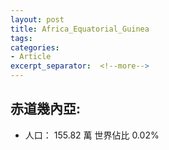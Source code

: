 ```yaml
---
layout: post
title: Africa_Equatorial_Guinea
tags: 
categories:
- Article
excerpt_separator:  <!--more-->
---
```

## 赤道幾內亞:
- 人口： 155.82 萬 世界佔比 0.02%